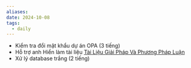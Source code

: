 ```yaml
---
aliases: 
date: 2024-10-08
tags:
  - daily
---
```

- Kiểm tra đổi mật khẩu dự án OPA (3 tiếng)
- Hỗ trợ anh Hiển làm tài liệu  [Tài Liệu Giải Pháp Và Phương Pháp Luận](https://confluence.vnresource.net:18001/pages/viewpage.action?pageId=30966477)
- Xử lý database trắng (2 tiếng)

